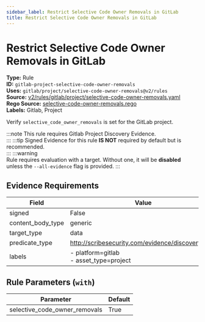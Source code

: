 ```yaml
---
sidebar_label: Restrict Selective Code Owner Removals in GitLab
title: Restrict Selective Code Owner Removals in GitLab
---  
```

# Restrict Selective Code Owner Removals in GitLab  
**Type:** Rule  
**ID:** `gitlab-project-selective-code-owner-removals`  
**Uses:** `gitlab/project/selective-code-owner-removals@v2/rules`  
**Source:** [v2/rules/gitlab/project/selective-code-owner-removals.yaml](https://github.com/scribe-public/sample-policies/blob/main/v2/rules/gitlab/project/selective-code-owner-removals.yaml)  
**Rego Source:** [selective-code-owner-removals.rego](https://github.com/scribe-public/sample-policies/blob/main/v2/rules/gitlab/project/selective-code-owner-removals.rego)  
**Labels:** Gitlab, Project  

Verify `selective_code_owner_removals` is set for the GitLab project.

:::note 
This rule requires Gitlab Project Discovery Evidence.  
::: 
:::tip 
Signed Evidence for this rule **IS NOT** required by default but is recommended.  
::: 
:::warning  
Rule requires evaluation with a target. Without one, it will be **disabled** unless the `--all-evidence` flag is provided.
::: 

## Evidence Requirements  
| Field | Value |
|-------|-------|
| signed | False |
| content_body_type | generic |
| target_type | data |
| predicate_type | http://scribesecurity.com/evidence/discovery/v0.1 |
| labels | - platform=gitlab<br/>- asset_type=project |

## Rule Parameters (`with`)  
| Parameter | Default |
|-----------|---------|
| selective_code_owner_removals | True |
